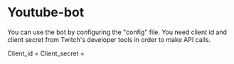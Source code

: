 # Youtube-bot

You can use the bot by configuring the "config" file.
You need client id and client secret from Twitch's developer tools in order to make API calls.

Client_id = 
Client_secret =

